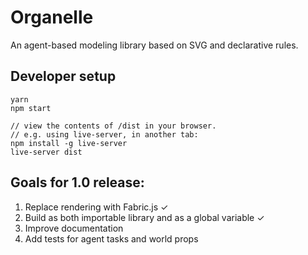 # Organelle

An agent-based modeling library based on SVG and declarative rules.

## Developer setup

    yarn
    npm start

    // view the contents of /dist in your browser.
    // e.g. using live-server, in another tab:
    npm install -g live-server
    live-server dist

## Goals for 1.0 release:

1. Replace rendering with Fabric.js ✓
2. Build as both importable library and as a global variable ✓
3. Improve documentation
4. Add tests for agent tasks and world props